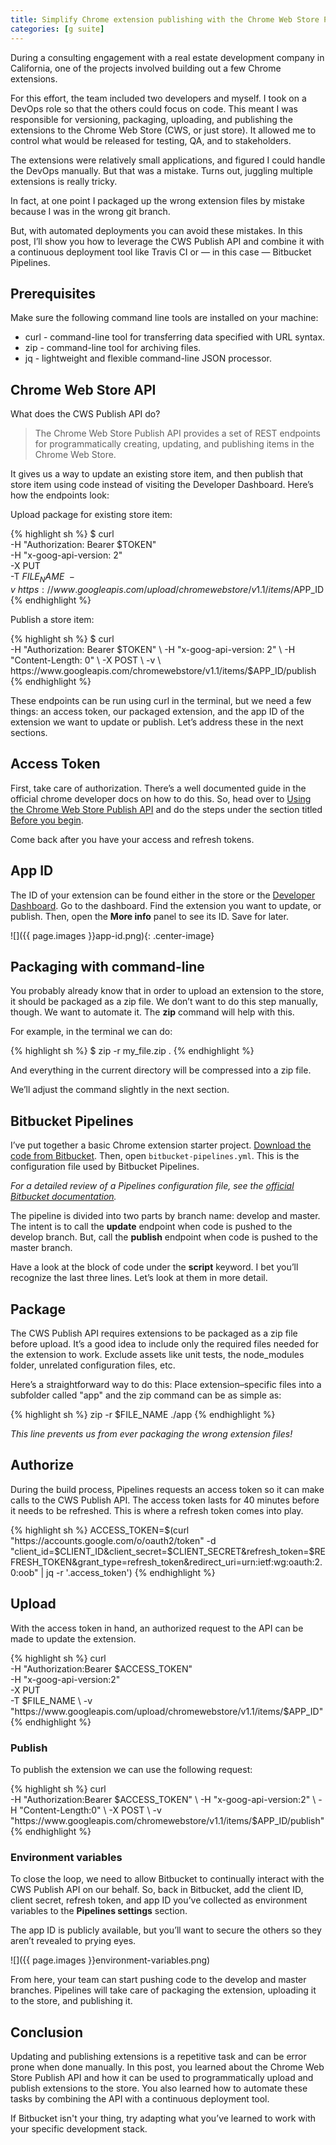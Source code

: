 ```yaml
---
title: Simplify Chrome extension publishing with the Chrome Web Store Publish API
categories: [g suite]
---
```


During a consulting engagement with a real estate development company in California, one of the projects involved building out a few Chrome extensions.

For this effort, the team included two developers and myself. I took on a DevOps role so that the others could focus on code. This meant I was responsible for versioning, packaging, uploading, and publishing the extensions to the Chrome Web Store (CWS, or just store). It allowed me to control what would be released for testing, QA, and to stakeholders.

The extensions were relatively small applications, and figured I could handle the DevOps manually. But that was a mistake. Turns out, juggling multiple extensions is really tricky.

In fact, at one point I packaged up the wrong extension files by mistake because I was in the wrong git branch.

But, with automated deployments you can avoid these mistakes. In this post, I’ll show you how to leverage the CWS Publish API and combine it with a continuous deployment tool like Travis CI or — in this case — Bitbucket Pipelines.

## Prerequisites

Make sure the following command line tools are installed on your machine:

- curl - command-line tool for transferring data specified with URL syntax.
- zip - command-line tool for archiving files.
- jq - lightweight and flexible command-line JSON processor.

## Chrome Web Store API

What does the CWS Publish API do?

> The Chrome Web Store Publish API provides a set of REST endpoints for programmatically creating, updating, and publishing items in the Chrome Web Store.

It gives us a way to update an existing store item, and then publish that store item using code instead of visiting the Developer Dashboard. Here’s how the endpoints look:

Upload package for existing store item:

{% highlight sh %}
$ curl \
-H "Authorization: Bearer $TOKEN" \
-H "x-goog-api-version: 2" \
-X PUT \
-T $FILE_NAME \
-v \
https://www.googleapis.com/upload/chromewebstore/v1.1/items/$APP_ID
{% endhighlight %}

Publish a store item:

{% highlight sh %}
$ curl \
-H "Authorization: Bearer $TOKEN" \
-H "x-goog-api-version: 2" \
-H "Content-Length: 0" \
-X POST \
-v \
https://www.googleapis.com/chromewebstore/v1.1/items/$APP_ID/publish
{% endhighlight %}

These endpoints can be run using curl in the terminal, but we need a few things: an access token, our packaged extension, and the app ID of the extension we want to update or publish. Let’s address these in the next sections.

## Access Token

First, take care of authorization. There’s a well documented guide in the official chrome developer docs on how to do this. So, head over to [Using the Chrome Web Store Publish API](https://developer.chrome.com/webstore/using_webstore_api#beforeyoubegin) and do the steps under the section titled [Before you begin](https://developer.chrome.com/webstore/using_webstore_api#beforeyoubegin).

Come back after you have your access and refresh tokens.

## App ID

The ID of your extension can be found either in the store or the [Developer Dashboard](https://chrome.google.com/webstore/developer/dashboard). Go to the dashboard. Find the extension you want to update, or publish. Then, open the **More info** panel to see its ID. Save for later.

![]({{ page.images }}app-id.png){: .center-image}

## Packaging with command-line

You probably already know that in order to upload an extension to the store, it should be packaged as a zip file. We don’t want to do this step manually, though. We want to automate it. The **zip** command will help with this.

For example, in the terminal we can do:

{% highlight sh %}
$ zip -r my_file.zip .
{% endhighlight %}

And everything in the current directory will be compressed into a zip file.

We’ll adjust the command slightly in the next section.

## Bitbucket Pipelines

I’ve put together a basic Chrome extension starter project. [Download the code from Bitbucket](https://bitbucket.org/lewis_rodgers/chrome-extension-continuous-delivery/get/89e088a5137e.zip). Then, open `bitbucket-pipelines.yml`. This is the configuration file used by Bitbucket Pipelines.

_For a detailed review of a Pipelines configuration file, see the [official Bitbucket documentation](https://confluence.atlassian.com/bitbucket/configure-bitbucket-pipelines-yml-792298910.html)._

The pipeline is divided into two parts by branch name: develop and master. The intent is to call the **update** endpoint when code is pushed to the develop branch. But, call the **publish** endpoint when code is pushed to the master branch.

Have a look at the block of code under the **script** keyword. I bet you’ll recognize the last three lines. Let’s look at them in more detail.

## Package

The CWS Publish API requires extensions to be packaged as a zip file before upload. It’s a good idea to include only the required files needed for the extension to work. Exclude assets like unit tests, the node_modules folder, unrelated configuration files, etc.

Here’s a straightforward way to do this: Place extension–specific files into a subfolder called "app" and the zip command can be as simple as:

{% highlight sh %}
zip -r $FILE_NAME ./app
{% endhighlight %}

_This line prevents us from ever packaging the wrong extension files!_

## Authorize

During the build process, Pipelines requests an access token so it can make calls to the CWS Publish API. The access token lasts for 40 minutes before it needs to be refreshed. This is where a refresh token comes into play.

{% highlight sh %}
ACCESS_TOKEN=$(curl "https://accounts.google.com/o/oauth2/token" -d "client_id=$CLIENT_ID&client_secret=$CLIENT_SECRET&refresh_token=$REFRESH_TOKEN&grant_type=refresh_token&redirect_uri=urn:ietf:wg:oauth:2.0:oob" | jq -r '.access_token')
{% endhighlight %}

## Upload

With the access token in hand, an authorized request to the API can be made to update the extension.

{% highlight sh %}
curl \
-H "Authorization:Bearer $ACCESS_TOKEN" \
-H "x-goog-api-version:2" \
-X PUT \
-T $FILE_NAME \
-v "https://www.googleapis.com/upload/chromewebstore/v1.1/items/$APP_ID"
{% endhighlight %}

### Publish

To publish the extension we can use the following request:

{% highlight sh %}
curl \
-H "Authorization:Bearer $ACCESS_TOKEN" \
-H "x-goog-api-version:2" \
-H "Content-Length:0" \
-X POST \
-v "https://www.googleapis.com/chromewebstore/v1.1/items/$APP_ID/publish"
{% endhighlight %}

### Environment variables

To close the loop, we need to allow Bitbucket to continually interact with the CWS Publish API on our behalf. So, back in Bitbucket, add the client ID, client secret, refresh token, and app ID you’ve collected as environment variables to the **Pipelines settings** section.

The app ID is publicly available, but you’ll want to secure the others so they aren’t revealed to prying eyes.

![]({{ page.images }}environment-variables.png)

From here, your team can start pushing code to the develop and master branches. Pipelines will take care of packaging the extension, uploading it to the store, and publishing it.

## Conclusion

Updating and publishing extensions is a repetitive task and can be error prone when done manually. In this post, you learned about the Chrome Web Store Publish API and how it can be used to programmatically upload and publish extensions to the store. You also learned how to automate these tasks by combining the API with a continuous deployment tool.

If Bitbucket isn't your thing, try adapting what you’ve learned to work with your specific development stack.
